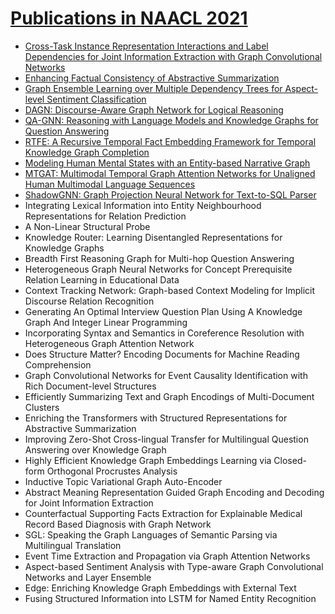 # [Publications in NAACL 2021](https://2021.naacl.org/program/accepted/)



- [Cross-Task Instance Representation Interactions and Label Dependencies for Joint Information Extraction with Graph Convolutional Networks](https://github.com/naganandy/graph-based-deep-learning-literature/blob/master/conference-publications/folders/publications_naacl21/fourie_naacl21/README.md)
- [Enhancing Factual Consistency of Abstractive Summarization](https://github.com/naganandy/graph-based-deep-learning-literature/blob/master/conference-publications/folders/publications_naacl21/asum_naacl21/README.md)
- [Graph Ensemble Learning over Multiple Dependency Trees for Aspect-level Sentiment Classification](https://github.com/naganandy/graph-based-deep-learning-literature/blob/master/conference-publications/folders/publications_naacl21/graphmerge_naacl21/README.md)
- [DAGN: Discourse-Aware Graph Network for Logical Reasoning](https://github.com/naganandy/graph-based-deep-learning-literature/blob/master/conference-publications/folders/publications_naacl21/dagn_naacl21/README.md)
- [QA-GNN: Reasoning with Language Models and Knowledge Graphs for Question Answering](https://github.com/naganandy/graph-based-deep-learning-literature/blob/master/conference-publications/folders/publications_naacl21/qagnn_naacl21/README.md)
- [RTFE: A Recursive Temporal Fact Embedding Framework for Temporal Knowledge Graph Completion](https://github.com/naganandy/graph-based-deep-learning-literature/blob/master/conference-publications/folders/publications_naacl21/rtfe_naacl21/README.md)
- [Modeling Human Mental States with an Entity-based Narrative Graph](https://github.com/naganandy/graph-based-deep-learning-literature/blob/master/conference-publications/folders/publications_naacl21/lpg_naacl21/README.md)
- [MTGAT: Multimodal Temporal Graph Attention Networks for Unaligned Human Multimodal Language Sequences](https://github.com/naganandy/graph-based-deep-learning-literature/blob/master/conference-publications/folders/publications_naacl21/mtgat_naacl21/README.md)
- [ShadowGNN: Graph Projection Neural Network for Text-to-SQL Parser](https://github.com/naganandy/graph-based-deep-learning-literature/blob/master/conference-publications/folders/publications_naacl21/shadowgnn_naacl21/README.md)
- Integrating Lexical Information into Entity Neighbourhood Representations for Relation Prediction
- A Non-Linear Structural Probe
- Knowledge Router: Learning Disentangled Representations for Knowledge Graphs
- Breadth First Reasoning Graph for Multi-hop Question Answering
- Heterogeneous Graph Neural Networks for Concept Prerequisite Relation Learning in Educational Data
- Context Tracking Network: Graph-based Context Modeling for Implicit Discourse Relation Recognition
- Generating An Optimal Interview Question Plan Using A Knowledge Graph And Integer Linear Programming
- Incorporating Syntax and Semantics in Coreference Resolution with Heterogeneous Graph Attention Network
- Does Structure Matter? Encoding Documents for Machine Reading Comprehension
- Graph Convolutional Networks for Event Causality Identification with Rich Document-level Structures
- Efficiently Summarizing Text and Graph Encodings of Multi-Document Clusters
- Enriching the Transformers with Structured Representations for Abstractive Summarization
- Improving Zero-Shot Cross-lingual Transfer for Multilingual Question Answering over Knowledge Graph
- Highly Efficient Knowledge Graph Embeddings Learning via Closed-form Orthogonal Procrustes Analysis
- Inductive Topic Variational Graph Auto-Encoder
- Abstract Meaning Representation Guided Graph Encoding and Decoding for Joint Information Extraction
- Counterfactual Supporting Facts Extraction for Explainable Medical Record Based Diagnosis with Graph Network
- SGL: Speaking the Graph Languages of Semantic Parsing via Multilingual Translation
- Event Time Extraction and Propagation via Graph Attention Networks
- Aspect-based Sentiment Analysis with Type-aware Graph Convolutional Networks and Layer Ensemble
- Edge: Enriching Knowledge Graph Embeddings with External Text
- Fusing Structured Information into LSTM for Named Entity Recognition
